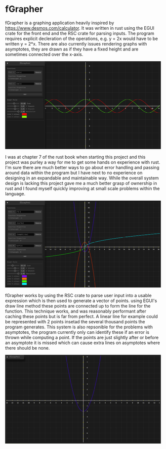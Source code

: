 # fGrapher
fGrapher is a graphing application heavily inspired by https://www.desmos.com/calculator. It was written in rust using the EGUI crate for the front end and the RSC crate for parsing inputs. The program requires explicit decleration of the operations, e.g. y = 2x would have to be written y = 2*x. There are also currently issues rendering graphs with asymptotes, they are drawn as if they have a fixed height and are sometimes connected over the x-axis.

<img src="fgimg/Screenshot (39).png" alt="Image description">

I was at chapter 7 of the rust book when starting this project and this project was purley a way for me to get some hands on experience with rust. I'm sure there are much better ways to go about error handling and passing around data within the program but I have next to no experience on designing in an expandable and maintainable way. While the overall system design is lacking this project gave me a much better grasp of ownership in rust and I found myself quickly improving at small scale problems within the language. 

<img src="fgimg/Screenshot (41).png" alt="Image description">

fGrapher works by using the RSC crate to parse user input into a usable expression which is then used to generate a vector of points. using EGUI's draw line method these points are connected up to form the line for the function. This technique works, and was reasonably performant after caching these points but is far from perfect. A linear line for example could be represented with 2 points insetad the several thousand points the program generates. This system is also repsonible for the problems with asymptotes, the program currently only can identify these if an error is thrown while computing a point. If the points are just slightly after or before an asymptote it is missed which can cause extra lines on asymptotes where there should be none. 

<img src="fgimg/Screenshot (40).png" alt="Image description">
